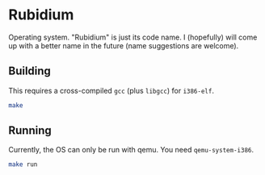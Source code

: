 
# Rubidium

Operating system. "Rubidium" is just its code name.
I (hopefully) will come up with a better name in the future (name suggestions are welcome).

## Building

This requires a cross-compiled `gcc` (plus `libgcc`) for `i386-elf`.

```bash
make
```

## Running

Currently, the OS can only be run with qemu. You need `qemu-system-i386`.

```bash
make run
```
